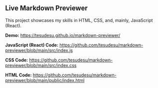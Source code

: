 ## Live Markdown Previewer

This project showcases my skills in HTML, CSS, and, mainly, JavaScript (React).

**Demo:** https://tesudesu.github.io/markdown-previewer/

**JavaScript (React) Code:** https://github.com/tesudesu/markdown-previewer/blob/main/src/index.js

**CSS Code:** https://github.com/tesudesu/markdown-previewer/blob/main/src/index.css

**HTML Code:** https://github.com/tesudesu/markdown-previewer/blob/main/public/index.html